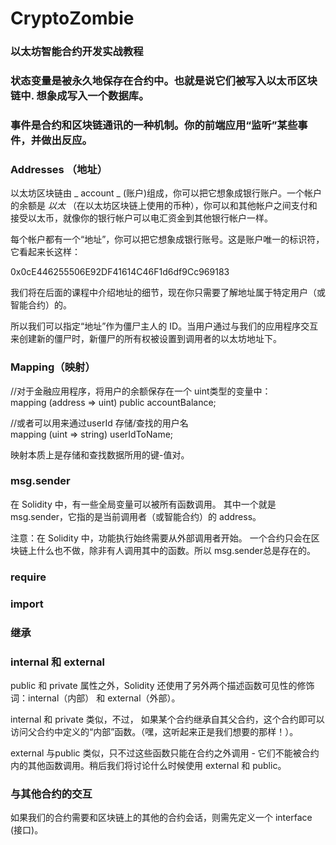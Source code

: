 # CryptoZombie
### 以太坊智能合约开发实战教程 

### 状态变量是被永久地保存在合约中。也就是说它们被写入以太币区块链中. 想象成写入一个数据库。

### 事件是合约和区块链通讯的一种机制。你的前端应用“监听”某些事件，并做出反应。   
### Addresses （地址）   
以太坊区块链由 _ account _ (账户)组成，你可以把它想象成银行账户。一个帐户的余额是 _以太_ （在以太坊区块链上使用的币种），你可以和其他帐户之间支付和接受以太币，就像你的银行帐户可以电汇资金到其他银行帐户一样。   

每个帐户都有一个“地址”，你可以把它想象成银行账号。这是账户唯一的标识符，它看起来长这样：   

0x0cE446255506E92DF41614C46F1d6df9Cc969183   

我们将在后面的课程中介绍地址的细节，现在你只需要了解地址属于特定用户（或智能合约）的。    

所以我们可以指定“地址”作为僵尸主人的 ID。当用户通过与我们的应用程序交互来创建新的僵尸时，新僵尸的所有权被设置到调用者的以太坊地址下。    

### Mapping（映射）
//对于金融应用程序，将用户的余额保存在一个 uint类型的变量中：  
mapping (address => uint) public accountBalance;   

//或者可以用来通过userId 存储/查找的用户名   
mapping (uint => string) userIdToName;   

映射本质上是存储和查找数据所用的键-值对。   

### msg.sender

在 Solidity 中，有一些全局变量可以被所有函数调用。 其中一个就是 msg.sender，它指的是当前调用者（或智能合约）的 address。  

注意：在 Solidity 中，功能执行始终需要从外部调用者开始。 一个合约只会在区块链上什么也不做，除非有人调用其中的函数。所以 msg.sender总是存在的。   

### require

### import 

### 继承

### internal 和 external   

public 和 private 属性之外，Solidity 还使用了另外两个描述函数可见性的修饰词：internal（内部） 和 external（外部）。    

internal 和 private 类似，不过， 如果某个合约继承自其父合约，这个合约即可以访问父合约中定义的“内部”函数。（嘿，这听起来正是我们想要的那样！）。   

external 与public 类似，只不过这些函数只能在合约之外调用 - 它们不能被合约内的其他函数调用。稍后我们将讨论什么时候使用 external 和 public。   

### 与其他合约的交互

如果我们的合约需要和区块链上的其他的合约会话，则需先定义一个 interface (接口)。

